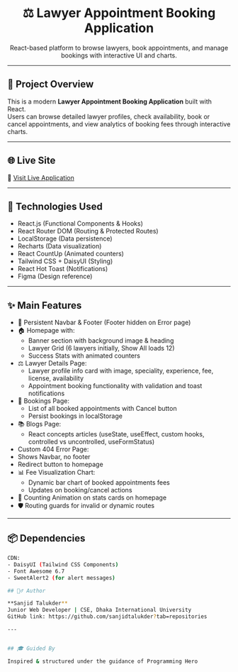 <div align="center">
  <h1>⚖️ Lawyer Appointment Booking Application</h1>
  <p>React-based platform to browse lawyers, book appointments, and manage bookings with interactive UI and charts.</p>
<!--   <img src="https://i.ibb.co/7G7sjTz/lawyer-app-screenshot.png" alt="Lawyer Appointment Booking App Screenshot" width="80%" /> -->
</div>

---

## 📝 Project Overview

This is a modern **Lawyer Appointment Booking Application** built with React.  
Users can browse detailed lawyer profiles, check availability, book or cancel appointments, and view analytics of booking fees through interactive charts.

---

## 🌐 Live Site

🔗 [Visit Live Application](https://aquamarine-scone-943f8d.netlify.app/)  

---

## 🧰 Technologies Used

- React.js (Functional Components & Hooks)
- React Router DOM (Routing & Protected Routes)
- LocalStorage (Data persistence)
- Recharts (Data visualization)
- React CountUp (Animated counters)
- Tailwind CSS + DaisyUI (Styling)
- React Hot Toast (Notifications)
- Figma (Design reference)

---

## ✨ Main Features

- 🧭 Persistent Navbar & Footer (Footer hidden on Error page)
- 🏠 Homepage with:
  - Banner section with background image & heading
  - Lawyer Grid (6 lawyers initially, Show All loads 12)
  - Success Stats with animated counters
- ⚖️ Lawyer Details Page:
  - Lawyer profile info card with image, speciality, experience, fee, license, availability
  - Appointment booking functionality with validation and toast notifications
- 📅 Bookings Page:
  - List of all booked appointments with Cancel button
  - Persist bookings in localStorage
- 📚 Blogs Page:
  - React concepts articles (useState, useEffect, custom hooks, controlled vs uncontrolled, useFormStatus)
-   Custom 404 Error Page:
  - Shows Navbar, no footer
  - Redirect button to homepage
- 📊 Fee Visualization Chart:
  - Dynamic bar chart of booked appointments fees
  - Updates on booking/cancel actions
- 🔢 Counting Animation on stats cards on homepage
- 🛡️ Routing guards for invalid or dynamic routes

---

## 📦 Dependencies

```bash
CDN:
- DaisyUI (Tailwind CSS Components)
- Font Awesome 6.7
- SweetAlert2 (for alert messages)

## 🙋‍♂️ Author

**Sanjid Talukder**  
Junior Web Developer | CSE, Dhaka International University  
GitHub link: https://github.com/sanjidtalukder?tab=repositories

---


## 🎓 Guided By

Inspired & structured under the guidance of Programming Hero
